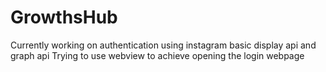 # GrowthsHub
Currently working on authentication using instagram basic display api and graph api
Trying to use webview to achieve opening the login webpage 
